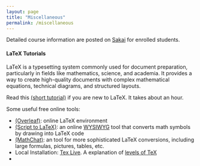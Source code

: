 ```yaml
---
layout: page
title: "Miscellaneous"
permalink: /miscellaneous
---
```


<!--- My teaching philosophy... -->

Detailed course information are posted on [Sakai](https://sakai.luc.edu/) for enrolled students.

#### LaTeX Tutorials
LaTeX is a typesetting system commonly used for document preparation, particularly in fields like mathematics, science, and academia. It provides a way to create high-quality documents with complex mathematical equations, technical diagrams, and structured layouts. 

Read this [(short tutorial)](https://www.overleaf.com/learn/latex/Tutorials) if you are new to LaTeX. It takes about an hour.

Some useful free online tools:

- [(Overleaf)](https://www.overleaf.com/): online LaTeX environment
- [(Script to LaTeX)]([https://www.overleaf.com/](https://webdemo.myscript.com/views/math/index.html)): an online [WYSIWYG](https://en.wikipedia.org/wiki/WYSIWYG) tool that converts math symbols by drawing into LaTeX code
- [(MathChat)](https://www.mathcha.io/): an tool for more sophisticated LaTeX conversions, including large formulas, pictures, tables, etc.
- Local Installation: [Tex Live](https://www.tug.org/texlive/). A explanation of [levels of TeX](https://tug.org/levels.html)
- 
